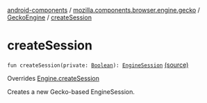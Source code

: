 [android-components](../../index.md) / [mozilla.components.browser.engine.gecko](../index.md) / [GeckoEngine](index.md) / [createSession](./create-session.md)

# createSession

`fun createSession(private: `[`Boolean`](https://kotlinlang.org/api/latest/jvm/stdlib/kotlin/-boolean/index.html)`): `[`EngineSession`](../../mozilla.components.concept.engine/-engine-session/index.md) [(source)](https://github.com/mozilla-mobile/android-components/blob/master/components/browser/engine-gecko-beta/src/main/java/mozilla/components/browser/engine/gecko/GeckoEngine.kt#L64)

Overrides [Engine.createSession](../../mozilla.components.concept.engine/-engine/create-session.md)

Creates a new Gecko-based EngineSession.

